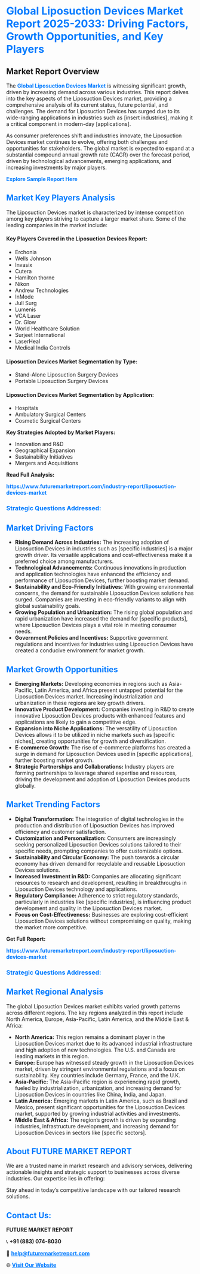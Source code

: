 <h1 style="color: #007BFF;">Global Liposuction Devices Market Report 2025-2033: Driving Factors, Growth Opportunities, and Key Players</h1>

<section id="overview">
<h2>Market Report Overview</h2>
<p>The <a href="https://www.futuremarketreport.com/industry-report/liposuction-devices-market" style="color: #007BFF; text-decoration: none;"><strong>Global Liposuction Devices Market</strong></a> is witnessing significant growth, driven by increasing demand across various industries. This report delves into the key aspects of the Liposuction Devices market, providing a comprehensive analysis of its current status, future potential, and challenges. The demand for Liposuction Devices has surged due to its wide-ranging applications in industries such as [insert industries], making it a critical component in modern-day [applications].</p>
<p>As consumer preferences shift and industries innovate, the Liposuction Devices market continues to evolve, offering both challenges and opportunities for stakeholders. The global market is expected to expand at a substantial compound annual growth rate (CAGR) over the forecast period, driven by technological advancements, emerging applications, and increasing investments by major players.</p>
</section>

<section id="overview">
<p><a href="https://www.futuremarketreport.com/request-sample/reportId=56229" style="color: #007BFF; text-decoration: none;"><strong>Explore Sample Report Here</strong></a></p>
</section>

<section id="key-players">
<h2 style="color: #007BFF;">Market Key Players Analysis</h2>
<p>The Liposuction Devices market is characterized by intense competition among key players striving to capture a larger market share. Some of the leading companies in the market include:</p>
<h4>Key Players Covered in the Liposuction Devices Report:</h4>
<ul><li>Erchonia</li><li>Wells Johnson</li><li>Invasix</li><li>Cutera</li><li>Hamilton thorne</li><li>Nikon</li><li>Andrew Technologies</li><li>InMode</li><li>Jull Surg</li><li>Lumenis</li><li>VCA Laser</li><li>Dr. Glow</li><li>World Healthcare Solution</li><li>Surjeet International</li><li>LaserHeal</li><li>Medical India Controls</li></ul>
<h4>Liposuction Devices Market Segmentation by Type:</h4>
<ul><li>Stand-Alone Liposuction Surgery Devices</li><li>Portable Liposuction Surgery Devices</li></ul>

<h4>Liposuction Devices Market Segmentation by Application:</h4>
<ul><li>Hospitals</li><li>Ambulatory Surgical Centers</li><li>Cosmetic Surgical Centers</li></ul>
<p><strong>Key Strategies Adopted by Market Players:</strong></p>
<ul>
<li>Innovation and R&D</li>
<li>Geographical Expansion</li>
<li>Sustainability Initiatives</li>
<li>Mergers and Acquisitions</li>
</ul>
</section>

<section>
<p><strong>Read Full Analysis: </strong></p><a href="https://www.futuremarketreport.com/industry-report/liposuction-devices-market" style="color: #007BFF; text-decoration: none;"><strong>https://www.futuremarketreport.com/industry-report/liposuction-devices-market</strong></a>
<h3 style="color: #007BFF;">Strategic Questions Addressed:</h3>
</section>

<section id="driving-factors">
<h2 style="color: #007BFF;">Market Driving Factors</h2>
<ul>
<li><strong>Rising Demand Across Industries:</strong> The increasing adoption of Liposuction Devices in industries such as [specific industries] is a major growth driver. Its versatile applications and cost-effectiveness make it a preferred choice among manufacturers.</li>
<li><strong>Technological Advancements:</strong> Continuous innovations in production and application technologies have enhanced the efficiency and performance of Liposuction Devices, further boosting market demand.</li>
<li><strong>Sustainability and Eco-Friendly Initiatives:</strong> With growing environmental concerns, the demand for sustainable Liposuction Devices solutions has surged. Companies are investing in eco-friendly variants to align with global sustainability goals.</li>
<li><strong>Growing Population and Urbanization:</strong> The rising global population and rapid urbanization have increased the demand for [specific products], where Liposuction Devices plays a vital role in meeting consumer needs.</li>
<li><strong>Government Policies and Incentives:</strong> Supportive government regulations and incentives for industries using Liposuction Devices have created a conducive environment for market growth.</li>
</ul>
</section>

<section id="growth-opportunities">
<h2 style="color: #007BFF;">Market Growth Opportunities</h2>
<ul>
<li><strong>Emerging Markets:</strong> Developing economies in regions such as Asia-Pacific, Latin America, and Africa present untapped potential for the Liposuction Devices market. Increasing industrialization and urbanization in these regions are key growth drivers.</li>
<li><strong>Innovative Product Development:</strong> Companies investing in R&D to create innovative Liposuction Devices products with enhanced features and applications are likely to gain a competitive edge.</li>
<li><strong>Expansion into Niche Applications:</strong> The versatility of Liposuction Devices allows it to be utilized in niche markets such as [specific niches], creating opportunities for growth and diversification.</li>
<li><strong>E-commerce Growth:</strong> The rise of e-commerce platforms has created a surge in demand for Liposuction Devices used in [specific applications], further boosting market growth.</li>
<li><strong>Strategic Partnerships and Collaborations:</strong> Industry players are forming partnerships to leverage shared expertise and resources, driving the development and adoption of Liposuction Devices products globally.</li>
</ul>
</section>

<section id="trending-factors">
<h2 style="color: #007BFF;">Market Trending Factors</h2>
<ul>
<li><strong>Digital Transformation:</strong> The integration of digital technologies in the production and distribution of Liposuction Devices has improved efficiency and customer satisfaction.</li>
<li><strong>Customization and Personalization:</strong> Consumers are increasingly seeking personalized Liposuction Devices solutions tailored to their specific needs, prompting companies to offer customizable options.</li>
<li><strong>Sustainability and Circular Economy:</strong> The push towards a circular economy has driven demand for recyclable and reusable Liposuction Devices solutions.</li>
<li><strong>Increased Investment in R&D:</strong> Companies are allocating significant resources to research and development, resulting in breakthroughs in Liposuction Devices technology and applications.</li>
<li><strong>Regulatory Compliance:</strong> Adherence to strict regulatory standards, particularly in industries like [specific industries], is influencing product development and quality in the Liposuction Devices market.</li>
<li><strong>Focus on Cost-Effectiveness:</strong> Businesses are exploring cost-efficient Liposuction Devices solutions without compromising on quality, making the market more competitive.</li>
</ul>
</section>

<section>
<p><strong>Get Full Report: </strong></p><a href="https://www.futuremarketreport.com/industry-report/liposuction-devices-market" style="color: #007BFF; text-decoration: none;"><strong>https://www.futuremarketreport.com/industry-report/liposuction-devices-market</strong></a>
<h3 style="color: #007BFF;">Strategic Questions Addressed:</h3>
</section>


<section id="regional-analysis">
<h2 style="color: #007BFF;">Market Regional Analysis</h2>
<p>The global Liposuction Devices market exhibits varied growth patterns across different regions. The key regions analyzed in this report include North America, Europe, Asia-Pacific, Latin America, and the Middle East & Africa:</p>
<ul>
<li><strong>North America:</strong> This region remains a dominant player in the Liposuction Devices market due to its advanced industrial infrastructure and high adoption of new technologies. The U.S. and Canada are leading markets in this region.</li>
<li><strong>Europe:</strong> Europe has witnessed steady growth in the Liposuction Devices market, driven by stringent environmental regulations and a focus on sustainability. Key countries include Germany, France, and the U.K.</li>
<li><strong>Asia-Pacific:</strong> The Asia-Pacific region is experiencing rapid growth, fueled by industrialization, urbanization, and increasing demand for Liposuction Devices in countries like China, India, and Japan.</li>
<li><strong>Latin America:</strong> Emerging markets in Latin America, such as Brazil and Mexico, present significant opportunities for the Liposuction Devices market, supported by growing industrial activities and investments.</li>
<li><strong>Middle East & Africa:</strong> The region’s growth is driven by expanding industries, infrastructure development, and increasing demand for Liposuction Devices in sectors like [specific sectors].</li>
</ul>
</section>

<footer>
<h2 style="color: #007BFF;">About FUTURE MARKET REPORT</h2>
<p>We are a trusted name in market research and advisory services, delivering actionable insights and strategic support to businesses across diverse industries. Our expertise lies in offering:</p>

<p>Stay ahead in today’s competitive landscape with our tailored research solutions.</p>

<h2 style="color: #007BFF;">Contact Us:</h2>
<p><strong>FUTURE MARKET REPORT</strong></p>
<p>📞 <strong>+91 (883) 074-8030</strong></p>
<p>📧 <strong><a href="mailto:help@futuremarketreport.com" style="color: #007BFF;">help@futuremarketreport.com</a></strong></p>
<p>🌐 <strong><a href="https://www.futuremarketreport.com/" style="color: #007BFF;">Visit Our Website</a></strong></p>
</footer>